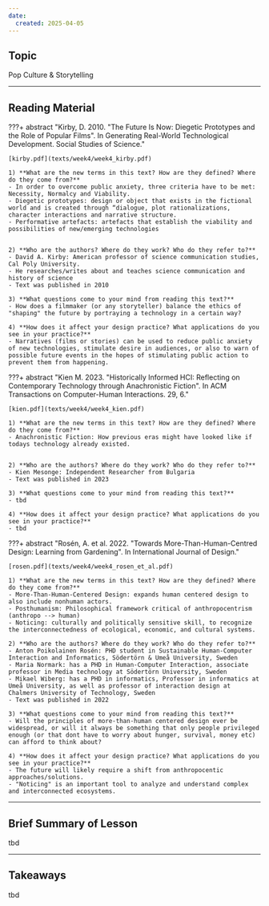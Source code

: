 ```yaml
---
date:
  created: 2025-04-05
---
```


## Topic
Pop Culture & Storytelling

___

## Reading Material


???+ abstract "Kirby, D. 2010. "The Future Is Now: Diegetic Prototypes and the Role of Popular Films". In Generating Real-World Technological Development. Social Studies of Science."

    [kirby.pdf](texts/week4/week4_kirby.pdf)

    1) **What are the new terms in this text? How are they defined? Where do they come from?**
    - In order to overcome public anxiety, three criteria have to be met: Necessity, Normalcy and Viability.
    - Diegetic prototypes: design or object that exists in the fictional world and is created through “dialogue, plot rationalizations, character interactions and narrative structure.
    - Performative artefacts: artefacts that establish the viability and possibilities of new/emerging technologies


    2) **Who are the authors? Where do they work? Who do they refer to?**
    - David A. Kirby: American professor of science communication studies, Cal Poly University.
    - He researches/writes about and teaches science communication and history of science
    - Text was published in 2010

    3) **What questions come to your mind from reading this text?**
    - How does a filmmaker (or any storyteller) balance the ethics of "shaping" the future by portraying a technology in a certain way?

    4) **How does it affect your design practice? What applications do you see in your practice?**
    - Narratives (films or stories) can be used to reduce public anxiety of new technologies, stimulate desire in audiences, or also to warn of possible future events in the hopes of stimulating public action to prevent them from happening.


???+ abstract "Kien M. 2023. "Historically Informed HCI: Reflecting on Contemporary Technology through Anachronistic Fiction". In ACM Transactions on Computer-Human Interactions. 29, 6."

    [kien.pdf](texts/week4/week4_kien.pdf)

    1) **What are the new terms in this text? How are they defined? Where do they come from?** 
    - Anachronistic Fiction: How previous eras might have looked like if todays technology already existed.


    2) **Who are the authors? Where do they work? Who do they refer to?**
    - Kien Mesonge: Independent Researcher from Bulgaria
    - Text was published in 2023

    3) **What questions come to your mind from reading this text?**
    - tbd

    4) **How does it affect your design practice? What applications do you see in your practice?**
    - tbd


???+ abstract "Rosén, A. et al. 2022. "Towards More-Than-Human-Centred Design: Learning from Gardening". In International Journal of Design."

    [rosen.pdf](texts/week4/week4_rosen_et_al.pdf)

    1) **What are the new terms in this text? How are they defined? Where do they come from?**
    - More-Than-Human-Centered Design: expands human centered design to also include nonhuman actors.
    - Posthumanism: Philosophical framework critical of anthropocentrism (anthropo --> human)
    - Noticing: culturally and politically sensitive skill, to recognize the interconnectedness of ecological, economic, and cultural systems.

    2) **Who are the authors? Where do they work? Who do they refer to?**
    - Anton Poikolainen Rosén: PHD student in Sustainable Human-Computer Interaction and Informatics, Södertörn & Umeå University, Sweden
    - Maria Normark: has a PHD in Human-Computer Interaction, associate professor in Media technology at Södertörn University, Sweden 
    - Mikael Wiberg: has a PHD in informatics, Professor in informatics at Umeå University, as well as professor of interaction design at Chalmers University of Technology, Sweden
    - Text was published in 2022

    3) **What questions come to your mind from reading this text?**
    - Will the principles of more-than-human centered design ever be widespread, or will it always be something that only people privileged enough (or that dont have to worry about hunger, survival, money etc) can afford to think about?

    4) **How does it affect your design practice? What applications do you see in your practice?**
    - The future will likely require a shift from anthropocentic approaches/solutions.
    - "Noticing" is an important tool to analyze and understand complex and interconnected ecosystems.


___

## Brief Summary of Lesson
tbd

___

## Takeaways
tbd